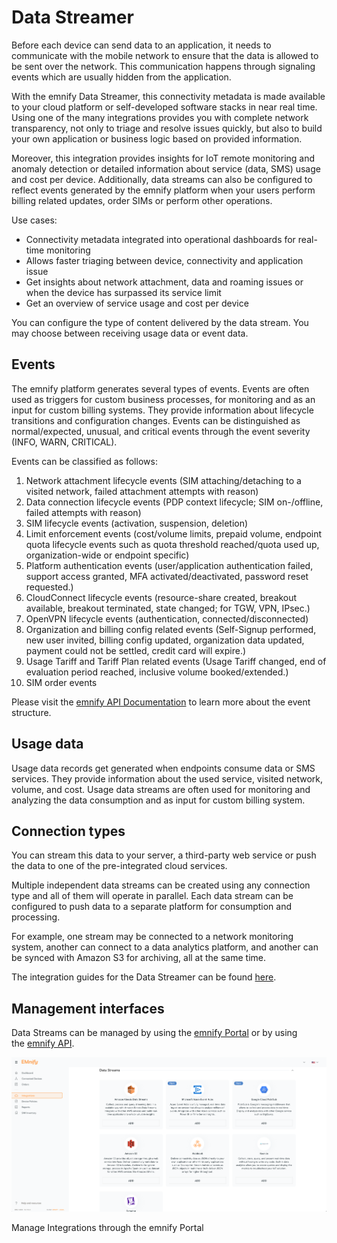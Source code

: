 # Data Streamer

Before each device can send data to an application, it needs to communicate with the mobile network to ensure that the data is allowed to be sent over the network.
This communication happens through signaling events which are usually hidden from the application.

With the emnify Data Streamer, this connectivity metadata is made available to your cloud platform or self-developed software stacks in near real time.
Using one of the many integrations provides you with complete network transparency, not only to triage and resolve issues quickly, but also to build your own application or business logic based on provided information.

Moreover, this integration provides insights for IoT remote monitoring and anomaly detection or detailed information about service (data, SMS) usage and cost per device.
Additionally, data streams can also be configured to reflect events generated by the emnify platform when your users perform billing related updates, order SIMs or perform other operations.

Use cases:

- Connectivity metadata integrated into operational dashboards for real-time monitoring
- Allows faster triaging between device, connectivity and application issue
- Get insights about network attachment, data and roaming issues or when the device has surpassed its service limit
- Get an overview of service usage and cost per device

You can configure the type of content delivered by the data stream. You may choose between receiving usage data or event data.

## Events

The emnify platform generates several types of events.
Events are often used as triggers for custom business processes, for monitoring and as an input for custom billing systems.
They provide information about lifecycle transitions and configuration changes.
Events can be distinguished as normal/expected, unusual, and critical events through the event severity (INFO, WARN, CRITICAL).

Events can be classified as follows:

1. Network attachment lifecycle events (SIM attaching/detaching to a visited network, failed attachment attempts with reason)
1. Data connection lifecycle events (PDP context lifecycle; SIM on-/offline, failed attempts with reason)
1. SIM lifecycle events (activation, suspension, deletion)
1. Limit enforcement events (cost/volume limits, prepaid volume, endpoint quota lifecycle events such as quota threshold reached/quota used up, organization-wide or endpoint specific)
1. Platform authentication events (user/application authentication failed, support access granted, MFA activated/deactivated, password reset requested.)
1. CloudConnect lifecycle events (resource-share created, breakout available, breakout terminated, state changed; for TGW, VPN, IPsec.)
1. OpenVPN lifecycle events (authentication, connected/disconnected)
1. Organization and billing config related events (Self-Signup performed, new user invited, billing config updated, organization data updated, payment could not be settled, credit card will expire.)
1. Usage Tariff and Tariff Plan related events (Usage Tariff changed, end of evaluation period reached, inclusive volume booked/extended.)
1. SIM order events

Please visit the [emnify API Documentation](https://cdn.emnify.net/api/doc/event.html?__hstc=115846617.4e595f58851491bb8576507ce2561f79.1670194662635.1670424207784.1670429175064.6&__hssc=115846617.2.1670429175064&__hsfp=3017379904) to learn more about the event structure.

## Usage data

Usage data records get generated when endpoints consume data or SMS services.
They provide information about the used service, visited network, volume, and cost.
Usage data streams are often used for monitoring and analyzing the data consumption and as input for custom billing system.

## Connection types

You can stream this data to your server, a third-party web service or push the data to one of the pre-integrated cloud services.

Multiple independent data streams can be created using any connection type and all of them will operate in parallel.
Each data stream can be configured to push data to a separate platform for consumption and processing.

For example, one stream may be connected to a network monitoring system, another can connect to a data analytics platform, and another can be synced with Amazon S3 for archiving, all at the same time.

The integration guides for the Data Streamer can be found [here](#_integration_guides).

## Management interfaces

Data Streams can be managed by using the [emnify Portal](https://portal.emnify.com/) or by using the [emnify API](https://cdn.emnify.net/api/doc/swagger.html?__hstc=115846617.4e595f58851491bb8576507ce2561f79.1670194662635.1670424207784.1670429175064.6&__hssc=115846617.2.1670429175064&__hsfp=3017379904).

![integration](./assets/integration.png)

Manage Integrations through the emnify Portal